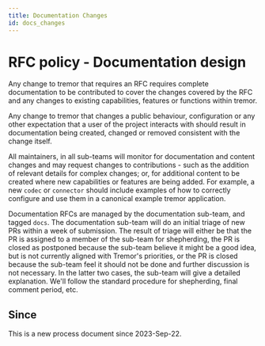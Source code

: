 ```yaml
---
title: Documentation Changes
id: docs_changes
---
```


# RFC policy - Documentation design

Any change to tremor that requires an RFC requires complete documentation to be contributed to cover the changes covered by the RFC and any changes to existing capabilities, features or functions within tremor.

Any change to tremor that changes a public behaviour, configuration or any other expectation that a user of the project interacts with should result in documentation being created, changed or removed consistent with the change itself.

All maintainers, in all sub-teams will monitor for documentation and content changes and may request changes to contributions - such as the addition of relevant details for complex changes; or, for additional content to be created where new capabilities or features are being added. For example, a new `codec` or `connector` should include examples of how to correctly configure and use them in a canonical example tremor application.

Documentation RFCs are managed by the documentation sub-team, and tagged `docs`. The
documentation sub-team will do an initial triage of new PRs within a week of
submission. The result of triage will either be that the PR is assigned to a
member of the sub-team for shepherding, the PR is closed as postponed because
the sub-team believe it might be a good idea, but is not currently aligned with
Tremor's priorities, or the PR is closed because the sub-team feel it should
not be done and further discussion is not necessary. In the latter two
cases, the sub-team will give a detailed explanation. We'll follow the standard
procedure for shepherding, final comment period, etc.

## Since

This is a new process document since 2023-Sep-22.